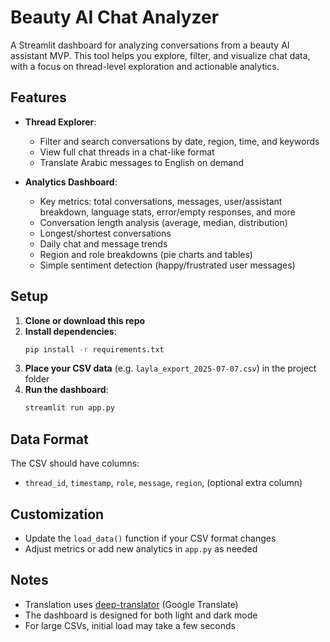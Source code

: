 # Beauty AI Chat Analyzer

A Streamlit dashboard for analyzing conversations from a beauty AI assistant MVP. This tool helps you explore, filter, and visualize chat data, with a focus on thread-level exploration and actionable analytics.

## Features

- **Thread Explorer**: 
  - Filter and search conversations by date, region, time, and keywords
  - View full chat threads in a chat-like format
  - Translate Arabic messages to English on demand

- **Analytics Dashboard**:
  - Key metrics: total conversations, messages, user/assistant breakdown, language stats, error/empty responses, and more
  - Conversation length analysis (average, median, distribution)
  - Longest/shortest conversations
  - Daily chat and message trends
  - Region and role breakdowns (pie charts and tables)
  - Simple sentiment detection (happy/frustrated user messages)

## Setup

1. **Clone or download this repo**
2. **Install dependencies**:
   ```bash
   pip install -r requirements.txt
   ```
3. **Place your CSV data** (e.g. `layla_export_2025-07-07.csv`) in the project folder
4. **Run the dashboard**:
   ```bash
   streamlit run app.py
   ```

## Data Format

The CSV should have columns:
- `thread_id`, `timestamp`, `role`, `message`, `region`, (optional extra column)

## Customization
- Update the `load_data()` function if your CSV format changes
- Adjust metrics or add new analytics in `app.py` as needed

## Notes
- Translation uses [deep-translator](https://github.com/nidhaloff/deep-translator) (Google Translate)
- The dashboard is designed for both light and dark mode
- For large CSVs, initial load may take a few seconds

